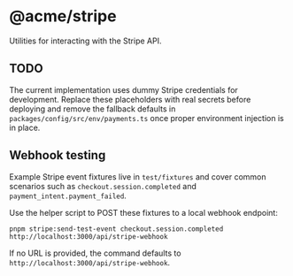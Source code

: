 # @acme/stripe

Utilities for interacting with the Stripe API.

## TODO

The current implementation uses dummy Stripe credentials for development.
Replace these placeholders with real secrets before deploying and remove
 the fallback defaults in `packages/config/src/env/payments.ts` once
 proper environment injection is in place.

## Webhook testing

Example Stripe event fixtures live in `test/fixtures` and cover common
scenarios such as `checkout.session.completed` and
`payment_intent.payment_failed`.

Use the helper script to POST these fixtures to a local webhook endpoint:

```
pnpm stripe:send-test-event checkout.session.completed http://localhost:3000/api/stripe-webhook
```

If no URL is provided, the command defaults to
`http://localhost:3000/api/stripe-webhook`.
